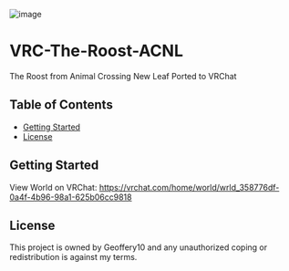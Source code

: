 ![image](https://user-images.githubusercontent.com/43981091/199559007-e1c3751b-dc47-49a6-8208-d507bfdce760.png)

# VRC-The-Roost-ACNL
The Roost from Animal Crossing New Leaf Ported to VRChat

## Table of Contents
* [Getting Started](#getting-started)
* [License](#license)


## Getting Started
View World on VRChat: https://vrchat.com/home/world/wrld_358776df-0a4f-4b96-98a1-625b06cc9818

## License
This project is owned by Geoffery10 and any unauthorized coping or redistribution is against my terms.
